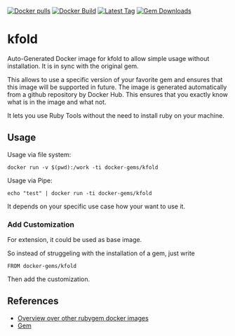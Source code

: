 [![Docker pulls](https://img.shields.io/docker/pulls/rubygem/kfold.svg)](https://hub.docker.com/r/rubygem/kfold/)
[![Docker Build](https://img.shields.io/docker/automated/rubygem/kfold.svg)](https://hub.docker.com/r/rubygem/kfold/)
[![Latest Tag](https://img.shields.io/github/tag/docker-rubygem/kfold.svg)](https://hub.docker.com/r/rubygem/kfold/)
[![Gem Downloads](https://img.shields.io/gem/dt/kfold.svg)](https://rubygems.org/gems/kfold/)
# kfold

Auto-Generated Docker image for kfold to allow simple usage without installation.
It is in sync with the original gem.

This allows to use a specific version of your favorite gem and ensures that this image will be supported in future.
The image is generated automatically from a github repository by Docker Hub.
This ensures that you exactly know what is in the image and what not.

It lets you use Ruby Tools without the need to install ruby on your machine.

## Usage

Usage via file system:

`docker run -v $(pwd):/work -ti docker-gems/kfold`

Usage via Pipe:

`echo "test" | docker run -ti docker-gems/kfold`

It depends on your specific use case how your want to use it.

### Add Customization

For extension, it could be used as base image.

So instead of struggeling with the installation of a gem, just write

`FROM docker-gems/kfold`

Then add the customization.

## References

 - [Overview over other rubygem docker images](https://github.com/thinkbot/docker-rubygem)
 - [Gem](https://rubygems.org/gems/kfold/)

